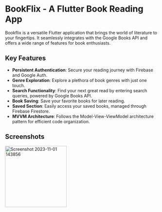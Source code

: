 # BookFlix - A Flutter Book Reading App

Bookflix is a versatile Flutter application that brings the world of literature to your fingertips. It seamlessly integrates with the Google Books API and offers a wide range of features for book enthusiasts.


## Key Features

- **Persistent Authentication**: Secure your reading journey with Firebase and Google Auth.
- **Genre Exploration**: Explore a plethora of book genres with just one touch.
- **Search Functionality**: Find your next great read by entering search queries, powered by Google Books API.
- **Book Saving**: Save your favorite books for later reading.
- **Saved Section**: Easily access your saved books, managed through Firebase Firestore.
- **MVVM Architecture**: Follows the Model-View-ViewModel architecture pattern for efficient code organization.

## Screenshots

<img width="202" alt="Screenshot 2023-11-01 143856" src="https://github.com/SamarS1ngh/BookFlix/assets/112770584/9324747e-bbc4-4629-b311-efe320ff294b">

